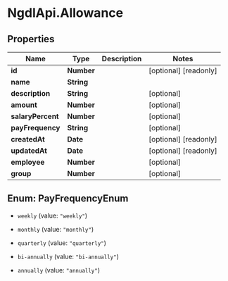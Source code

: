 # NgdlApi.Allowance

## Properties

Name | Type | Description | Notes
------------ | ------------- | ------------- | -------------
**id** | **Number** |  | [optional] [readonly] 
**name** | **String** |  | 
**description** | **String** |  | [optional] 
**amount** | **Number** |  | [optional] 
**salaryPercent** | **Number** |  | [optional] 
**payFrequency** | **String** |  | [optional] 
**createdAt** | **Date** |  | [optional] [readonly] 
**updatedAt** | **Date** |  | [optional] [readonly] 
**employee** | **Number** |  | [optional] 
**group** | **Number** |  | [optional] 



## Enum: PayFrequencyEnum


* `weekly` (value: `"weekly"`)

* `monthly` (value: `"monthly"`)

* `quarterly` (value: `"quarterly"`)

* `bi-annually` (value: `"bi-annually"`)

* `annually` (value: `"annually"`)




